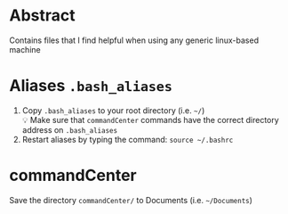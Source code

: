 # Abstract
Contains files that I find helpful when using any generic linux-based machine

# Aliases `.bash_aliases`
1. Copy `.bash_aliases` to your root directory (i.e. `~/`)    
:bulb: Make sure that `commandCenter` commands have  the correct directory address on `.bash_aliases`
2. Restart aliases by typing the command: `source ~/.bashrc`

# commandCenter
Save the directory `commandCenter/` to Documents (i.e. `~/Documents`)
